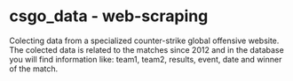 # csgo_data - web-scraping
 Colecting data from a specialized counter-strike global offensive website. The colected data is related to the matches since 2012 and in the database you will find information like: team1, team2, results, event, date and winner of the match.
